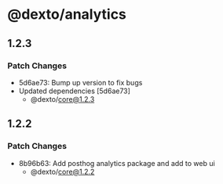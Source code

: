 # @dexto/analytics

## 1.2.3

### Patch Changes

- 5d6ae73: Bump up version to fix bugs
- Updated dependencies [5d6ae73]
    - @dexto/core@1.2.3

## 1.2.2

### Patch Changes

- 8b96b63: Add posthog analytics package and add to web ui
    - @dexto/core@1.2.2
